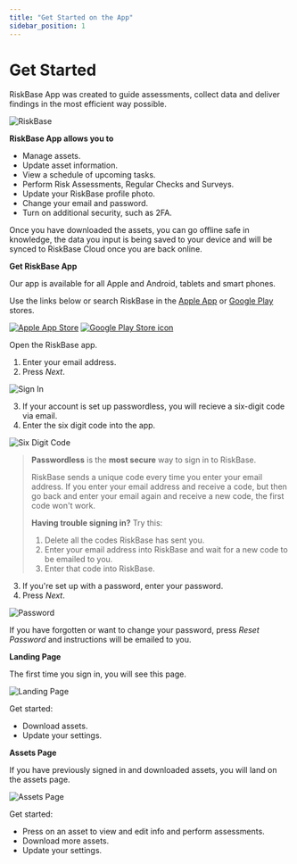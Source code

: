 ```yaml
---
title: "Get Started on the App"
sidebar_position: 1
---
```

# Get Started

RiskBase App was created to guide assessments, collect data and deliver findings in the most efficient way possible.

![RiskBase](/img/support/app/getstarted/theapp.webp)

**RiskBase App allows you to**

* Manage assets.
* Update asset information.
* View a schedule of upcoming tasks.
* Perform Risk Assessments, Regular Checks and Surveys.
* Update your RiskBase profile photo.
* Change your email and password.
* Turn on additional security, such as 2FA.

Once you have downloaded the assets, you can go offline safe in knowledge, the data you input is being saved to your device and will be synced to RiskBase Cloud once you are back online.

**Get RiskBase App**

Our app is available for all Apple and Android, tablets and smart phones.

Use the links below or search RiskBase in the [Apple App](https://apps.apple.com/gb/app/riskbase/id1533825779) or [Google Play](https://play.google.com/store/apps/details?id=riskbase.client) stores.

[![Apple App Store](/img/support/app/getstarted/apple.png)](https://apps.apple.com/gb/app/riskbase/id1533825779) [![Google Play Store icon](/img/support/app/getstarted/google.png)](https://play.google.com/store/apps/details?id=riskbase.client)

Open the RiskBase app.

1. Enter your email address.
2. Press *Next*.

![Sign In](/img/support/app/getstarted/signin.webp)

3. If your account is set up passwordless, you will recieve a six-digit code via email.
1. Enter the six digit code into the app.

![Six Digit Code](/img/support/app/getstarted/code.webp)

> **Passwordless** is the **most secure** way to sign in to RiskBase.
>
> RiskBase sends a unique code every time you enter your email address. If you enter your email address and receive a code, but then go back and enter your email again and receive a new code, the first code won't work.
>
> **Having trouble signing in?** Try this:
>
> 1. Delete all the codes RiskBase has sent you.
> 1. Enter your email address into RiskBase and wait for a new code to be emailed to you.
> 1. Enter that code into RiskBase.

3. If you're set up with a password, enter your password.
1. Press *Next*.

![Password](/img/support/app/getstarted/password.webp)

If you have forgotten or want to change your password, press *Reset Password* and instructions will be emailed to you.

**Landing Page**

The first time you sign in, you will see this page.

![Landing Page](/img/support/app/assessments/landingpage.webp)

Get started:

* Download assets.
* Update your settings.

**Assets Page**

If you have previously signed in and downloaded assets, you will land on the assets page.

![Assets Page](/img/support/app/assessments/assetspage.webp)

Get started:

* Press on an asset to view and edit info and perform assessments.
* Download more assets.
* Update your settings.
